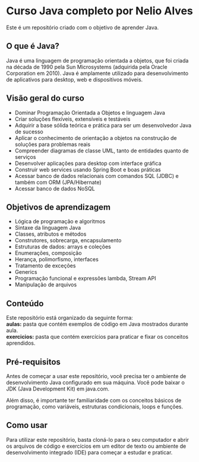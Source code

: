 # Curso Java completo por Nelio Alves
Este é um repositório criado com o objetivo de aprender Java.

## O que é Java?
Java é uma linguagem de programação orientada a objetos, que foi criada na década de 1990 pela Sun Microsystems (adquirida pela Oracle Corporation em 2010). Java é amplamente utilizado para desenvolvimento de aplicativos para desktop, web e dispositivos móveis.

## Visão geral do curso
* Dominar Programação Orientada a Objetos e linguagem Java
* Criar soluções flexíveis, extensíveis e testáveis
* Adquirir a base sólida teórica e prática para ser um desenvolvedor Java de sucesso
* Aplicar o conhecimento de orientação a objetos na construção de soluções para problemas reais
* Compreender diagramas de classe UML, tanto de entidades quanto de serviços
* Desenvolver aplicações para desktop com interface gráfica
* Construir web services usando Spring Boot e boas práticas
* Acessar banco de dados relacionais com comandos SQL (JDBC) e também com ORM (JPA/Hibernate)
* Acessar banco de dados NoSQL

## Objetivos de aprendizagem
* Lógica de programação e algoritmos
* Sintaxe da linguagem Java
* Classes, atributos e métodos
* Construtores, sobrecarga, encapsulamento
* Estruturas de dados: arrays e coleções
* Enumerações, composição
* Herança, polimorfismo, interfaces
* Tratamento de exceções
* Generics
* Programação funcional e expressões lambda, Stream API
* Manipulação de arquivos

## Conteúdo
Este repositório está organizado da seguinte forma:<br>
<strong>aulas:</strong> pasta que contém exemplos de código em Java mostrados durante aula.<br>
<strong>exercicios:</strong> pasta que contém exercícios para praticar e fixar os conceitos aprendidos.

## Pré-requisitos
Antes de começar a usar este repositório, você precisa ter o ambiente de desenvolvimento Java configurado em sua máquina. Você pode baixar o JDK (Java Development Kit) em java.com.

Além disso, é importante ter familiaridade com os conceitos básicos de programação, como variáveis, estruturas condicionais, loops e funções.

## Como usar
Para utilizar este repositório, basta cloná-lo para o seu computador e abrir os arquivos de código e exercícios em um editor de texto ou ambiente de desenvolvimento integrado (IDE) para começar a estudar e praticar.
